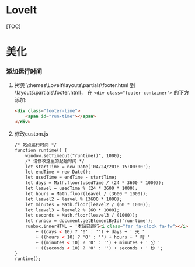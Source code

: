 # LoveIt


[TOC]

# 美化

### 添加运行时间
1. 拷贝  \themes\LoveIt\layouts\partials\footer.html
	到	\layouts\partials\footer.html，
	在  `<div class="footer-container">`  的下方添加:
	```html
	<div class="footer-line">
		<span id="run-time"></span>
	</div>
	```
2. 修改custom.js
	```html
	/* 站点运行时间 */
	function runtime() {
		window.setTimeout("runtime()", 1000);
		/* 请修改这里的起始时间 */
		let startTime = new Date('04/24/2018 15:00:00');
		let endTime = new Date();
		let usedTime = endTime - startTime;
		let days = Math.floor(usedTime / (24 * 3600 * 1000));
		let leavel = usedTime % (24 * 3600 * 1000);
		let hours = Math.floor(leavel / (3600 * 1000));
		let leavel2 = leavel % (3600 * 1000);
		let minutes = Math.floor(leavel2 / (60 * 1000));
		let leavel3 = leavel2 % (60 * 1000);
		let seconds = Math.floor(leavel3 / (1000));
		let runbox = document.getElementById('run-time');
		runbox.innerHTML = '本站已运行<i class="far fa-clock fa-fw"></i> '
			+ ((days < 10) ? '0' : '') + days + ' 天 '
			+ ((hours < 10) ? '0' : '') + hours + ' 时 '
			+ ((minutes < 10) ? '0' : '') + minutes + ' 分 '
			+ ((seconds < 10) ? '0' : '') + seconds + ' 秒 ';
	}
	runtime();
	```
	###
